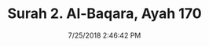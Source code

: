 ---
title       : "Surah 2. Al-Baqara, Ayah 170"
date        : 7/25/2018 2:46:42 PM
draft       : false
type        : "quran"
layout      : "compare"
BookCode    : "CMP"
SurahNumber : "2"
AyahNumber  : "170"
TotalAyah   : "286"
---